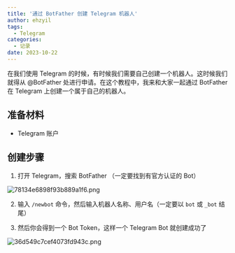 ```yaml
---
title: '通过 BotFather 创建 Telegram 机器人'
author: ehzyil
tags:
  - Telegram
categories:
  - 记录
date: 2023-10-22
---
```


在我们使用 Telegram 的时候，有时候我们需要自己创建一个机器人。这时候我们就得从 @BotFather 处进行申请。在这个教程中，我来和大家一起通过 BotFather 在 Telegram 上创建一个属于自己的机器人。

## 准备材料

- Telegram 账户

## 创建步骤

1. 打开 Telegram，搜索 BotFather （一定要找到有官方认证的 Bot）

![78134e6898f93b889a1f6.png](https://i3.wp.com/telegra.ph/file/78134e6898f93b889a1f6.png)

2. 输入 `/newbot` 命令，然后输入机器人名称、用户名（一定要以 `bot` 或 `_bot` 结尾）

3. 然后你会得到一个 Bot Token，这样一个 Telegram Bot 就创建成功了

![36d549c7cef4073fd943c.png](https://i3.wp.com/telegra.ph/file/36d549c7cef4073fd943c.png)
